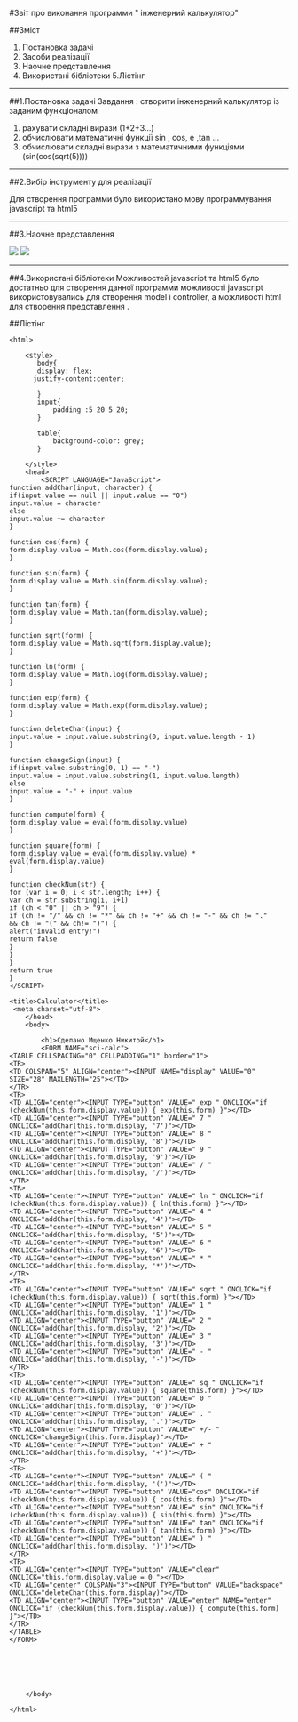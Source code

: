 #Звіт про виконання программи " інженерний калькулятор"


##Зміст
1. Постановка задачі
2. Засоби реалізації
3. Наочне представлення
4. Використані бібліотеки
5.Лістінг

___


##1.Постановка задачі
Завдання :
створити інженерний калькулятор із заданим функціоналом 
1. рахувати  складні вирази  (1+2+3...)
2. обчислювати математичні функції sin , cos, e ,tan ...
3. обчислювати складні вирази з математичними функціями (sin(cos(sqrt(5))))


___
##2.Вибір інструменту для реалізації 

Для створення программи було використано мову программування
 javascript та html5
 
 
 ___
##3.Наочне представлення
 
 ![](http://i.imgur.com/Nt28owL.png)
 ![](http://i.imgur.com/ZL4ivNq.png)
 
 ___
 ##4.Використані бібліотеки 
Можливостей  javascript та html5 було достатньо для створення данної программи
можливості javascript використовувались для створення model i controller, 
а можливості html для створення представлення .


##Лістінг
```
<html>
    
    <style>
       body{
       display: flex;
      justify-content:center;
        
       }
       input{
           padding :5 20 5 20;
       }
       
       table{
           background-color: grey;
       }
       
    </style>
    <head>
        <SCRIPT LANGUAGE="JavaScript">
function addChar(input, character) {
if(input.value == null || input.value == "0")
input.value = character
else
input.value += character
}

function cos(form) {
form.display.value = Math.cos(form.display.value);
}

function sin(form) {
form.display.value = Math.sin(form.display.value);
}

function tan(form) {
form.display.value = Math.tan(form.display.value);
}

function sqrt(form) {
form.display.value = Math.sqrt(form.display.value);
}

function ln(form) {
form.display.value = Math.log(form.display.value);
}

function exp(form) {
form.display.value = Math.exp(form.display.value);
}

function deleteChar(input) {
input.value = input.value.substring(0, input.value.length - 1)
}

function changeSign(input) {
if(input.value.substring(0, 1) == "-")
input.value = input.value.substring(1, input.value.length)
else
input.value = "-" + input.value
}

function compute(form) {
form.display.value = eval(form.display.value)
}

function square(form) {
form.display.value = eval(form.display.value) * eval(form.display.value)
}

function checkNum(str) {
for (var i = 0; i < str.length; i++) {
var ch = str.substring(i, i+1)
if (ch < "0" || ch > "9") {
if (ch != "/" && ch != "*" && ch != "+" && ch != "-" && ch != "."
&& ch != "(" && ch!= ")") {
alert("invalid entry!")
return false
}
}
}
return true
}
</SCRIPT>

<title>Calculator</title>
 <meta charset="utf-8">
    </head>
    <body>
        
        <h1>Сделано Ищенко Никитой</h1>
        <FORM NAME="sci-calc">
<TABLE CELLSPACING="0" CELLPADDING="1" border="1">
<TR>
<TD COLSPAN="5" ALIGN="center"><INPUT NAME="display" VALUE="0" SIZE="28" MAXLENGTH="25"></TD>
</TR>
<TR>
<TD ALIGN="center"><INPUT TYPE="button" VALUE=" exp " ONCLICK="if (checkNum(this.form.display.value)) { exp(this.form) }"></TD>
<TD ALIGN="center"><INPUT TYPE="button" VALUE=" 7 " ONCLICK="addChar(this.form.display, '7')"></TD>
<TD ALIGN="center"><INPUT TYPE="button" VALUE=" 8 " ONCLICK="addChar(this.form.display, '8')"></TD>
<TD ALIGN="center"><INPUT TYPE="button" VALUE=" 9 " ONCLICK="addChar(this.form.display, '9')"></TD>
<TD ALIGN="center"><INPUT TYPE="button" VALUE=" / " ONCLICK="addChar(this.form.display, '/')"></TD>
</TR>
<TR>
<TD ALIGN="center"><INPUT TYPE="button" VALUE=" ln " ONCLICK="if (checkNum(this.form.display.value)) { ln(this.form) }"></TD>
<TD ALIGN="center"><INPUT TYPE="button" VALUE=" 4 " ONCLICK="addChar(this.form.display, '4')"></TD>
<TD ALIGN="center"><INPUT TYPE="button" VALUE=" 5 " ONCLICK="addChar(this.form.display, '5')"></TD>
<TD ALIGN="center"><INPUT TYPE="button" VALUE=" 6 " ONCLICK="addChar(this.form.display, '6')"></TD>
<TD ALIGN="center"><INPUT TYPE="button" VALUE=" * " ONCLICK="addChar(this.form.display, '*')"></TD>
</TR>
<TR>
<TD ALIGN="center"><INPUT TYPE="button" VALUE=" sqrt " ONCLICK="if (checkNum(this.form.display.value)) { sqrt(this.form) }"></TD>
<TD ALIGN="center"><INPUT TYPE="button" VALUE=" 1 " ONCLICK="addChar(this.form.display, '1')"></TD>
<TD ALIGN="center"><INPUT TYPE="button" VALUE=" 2 " ONCLICK="addChar(this.form.display, '2')"></TD>
<TD ALIGN="center"><INPUT TYPE="button" VALUE=" 3 " ONCLICK="addChar(this.form.display, '3')"></TD>
<TD ALIGN="center"><INPUT TYPE="button" VALUE=" - " ONCLICK="addChar(this.form.display, '-')"></TD>
</TR>
<TR>
<TD ALIGN="center"><INPUT TYPE="button" VALUE=" sq " ONCLICK="if (checkNum(this.form.display.value)) { square(this.form) }"></TD>
<TD ALIGN="center"><INPUT TYPE="button" VALUE=" 0 " ONCLICK="addChar(this.form.display, '0')"></TD>
<TD ALIGN="center"><INPUT TYPE="button" VALUE=" . " ONCLICK="addChar(this.form.display, '.')"></TD>
<TD ALIGN="center"><INPUT TYPE="button" VALUE=" +/- " ONCLICK="changeSign(this.form.display)"></TD>
<TD ALIGN="center"><INPUT TYPE="button" VALUE=" + " ONCLICK="addChar(this.form.display, '+')"></TD>
</TR>
<TR>
<TD ALIGN="center"><INPUT TYPE="button" VALUE=" ( " ONCLICK="addChar(this.form.display, '(')"></TD>
<TD ALIGN="center"><INPUT TYPE="button" VALUE="cos" ONCLICK="if (checkNum(this.form.display.value)) { cos(this.form) }"></TD>
<TD ALIGN="center"><INPUT TYPE="button" VALUE=" sin" ONCLICK="if (checkNum(this.form.display.value)) { sin(this.form) }"></TD>
<TD ALIGN="center"><INPUT TYPE="button" VALUE=" tan" ONCLICK="if (checkNum(this.form.display.value)) { tan(this.form) }"></TD>
<TD ALIGN="center"><INPUT TYPE="button" VALUE=" ) " ONCLICK="addChar(this.form.display, ')')"></TD>
</TR>
<TR>
<TD ALIGN="center"><INPUT TYPE="button" VALUE="clear" ONCLICK="this.form.display.value = 0 "></TD>
<TD ALIGN="center" COLSPAN="3"><INPUT TYPE="button" VALUE="backspace" ONCLICK="deleteChar(this.form.display)"></TD>
<TD ALIGN="center"><INPUT TYPE="button" VALUE="enter" NAME="enter" ONCLICK="if (checkNum(this.form.display.value)) { compute(this.form) }"></TD>
</TR>
</TABLE>
</FORM> 




        
        
    </body>
    
</html>
```
